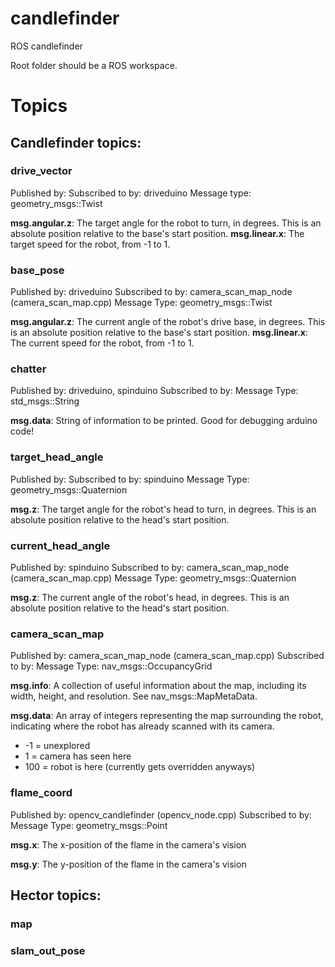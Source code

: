 # candlefinder
ROS candlefinder

Root folder should be a ROS workspace.


# Topics
## Candlefinder topics:
### drive_vector
Published by:
Subscribed to by: driveduino
Message type: geometry_msgs::Twist

__msg.angular.z__: The target angle for the robot to turn, in degrees. This is an absolute position relative to the base's start position.
__msg.linear.x__: The target speed for the robot, from -1 to 1.

### base_pose
Published by: driveduino
Subscribed to by: camera_scan_map_node (camera_scan_map.cpp)
Message Type: geometry_msgs::Twist

__msg.angular.z__: The current angle of the robot's drive base, in degrees. This is an absolute position relative to the base's start position.
__msg.linear.x__: The current speed for the robot, from -1 to 1.

### chatter
Published by: driveduino, spinduino
Subscribed to by:
Message Type: std_msgs::String

__msg.data__: String of information to be printed. Good for debugging arduino code!

### target_head_angle
Published by:
Subscribed to by: spinduino
Message Type: geometry_msgs::Quaternion

__msg.z__: The target angle for the robot's head to turn, in degrees. This is an absolute position relative to the head's start position.

### current_head_angle
Published by: spinduino
Subscribed to by: camera_scan_map_node (camera_scan_map.cpp)
Message Type: geometry_msgs::Quaternion

__msg.z__: The current angle of the robot's head, in degrees. This is an absolute position relative to the head's start position.

### camera_scan_map
Published by: camera_scan_map_node (camera_scan_map.cpp)
Subscribed to by:
Message Type: nav_msgs::OccupancyGrid

__msg.info__: A collection of useful information about the map, including its width, height, and resolution. See nav_msgs::MapMetaData.

__msg.data__: An array of integers representing the map surrounding the robot, indicating where the robot has already scanned with its camera.

- -1 = unexplored
- 1 = camera has seen here
- 100 = robot is here (currently gets overridden anyways)

### flame_coord
Published by: opencv_candlefinder (opencv_node.cpp)
Subscribed to by:
Message Type: geometry_msgs::Point

__msg.x__: The x-position of the flame in the camera's vision

__msg.y__: The y-position of the flame in the camera's vision

## Hector topics:
### map
### slam_out_pose

